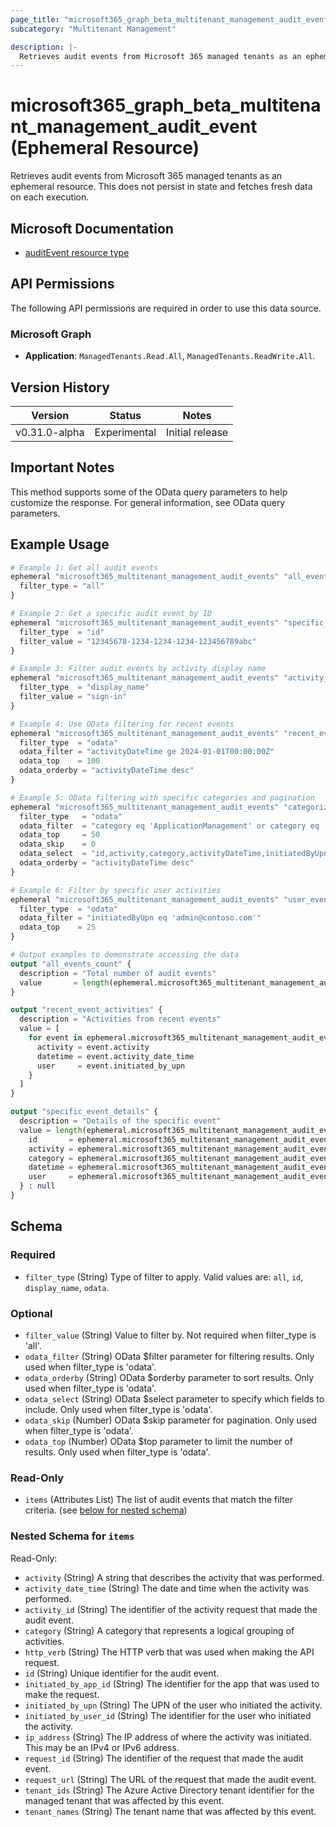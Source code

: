 ```yaml
---
page_title: "microsoft365_graph_beta_multitenant_management_audit_event Ephemeral Resource - terraform-provider-microsoft365"
subcategory: "Multitenant Management"

description: |-
  Retrieves audit events from Microsoft 365 managed tenants as an ephemeral resource. This does not persist in state and fetches fresh data on each execution.
---
```


# microsoft365_graph_beta_multitenant_management_audit_event (Ephemeral Resource)

Retrieves audit events from Microsoft 365 managed tenants as an ephemeral resource. This does not persist in state and fetches fresh data on each execution.

## Microsoft Documentation

- [auditEvent resource type](https://learn.microsoft.com/en-us/graph/api/resources/managedtenants-auditevent?view=graph-rest-beta)

## API Permissions

The following API permissions are required in order to use this data source.

### Microsoft Graph

- **Application**: `ManagedTenants.Read.All`, `ManagedTenants.ReadWrite.All`.

## Version History

| Version | Status | Notes |
|---------|--------|-------|
| v0.31.0-alpha | Experimental | Initial release |

## Important Notes
This method supports some of the OData query parameters to help customize the response. For general information, see OData query parameters.
## Example Usage

```terraform
# Example 1: Get all audit events
ephemeral "microsoft365_multitenant_management_audit_events" "all_events" {
  filter_type = "all"
}

# Example 2: Get a specific audit event by ID
ephemeral "microsoft365_multitenant_management_audit_events" "specific_event" {
  filter_type  = "id"
  filter_value = "12345678-1234-1234-1234-123456789abc"
}

# Example 3: Filter audit events by activity display name
ephemeral "microsoft365_multitenant_management_audit_events" "activity_filter" {
  filter_type  = "display_name"
  filter_value = "sign-in"
}

# Example 4: Use OData filtering for recent events
ephemeral "microsoft365_multitenant_management_audit_events" "recent_events" {
  filter_type  = "odata"
  odata_filter = "activityDateTime ge 2024-01-01T00:00:00Z"
  odata_top    = 100
  odata_orderby = "activityDateTime desc"
}

# Example 5: OData filtering with specific categories and pagination
ephemeral "microsoft365_multitenant_management_audit_events" "categorized_events" {
  filter_type   = "odata"
  odata_filter  = "category eq 'ApplicationManagement' or category eq 'UserManagement'"
  odata_top     = 50
  odata_skip    = 0
  odata_select  = "id,activity,category,activityDateTime,initiatedByUpn"
  odata_orderby = "activityDateTime desc"
}

# Example 6: Filter by specific user activities
ephemeral "microsoft365_multitenant_management_audit_events" "user_events" {
  filter_type  = "odata"
  odata_filter = "initiatedByUpn eq 'admin@contoso.com'"
  odata_top    = 25
}

# Output examples to demonstrate accessing the data
output "all_events_count" {
  description = "Total number of audit events"
  value       = length(ephemeral.microsoft365_multitenant_management_audit_events.all_events.items)
}

output "recent_event_activities" {
  description = "Activities from recent events"
  value = [
    for event in ephemeral.microsoft365_multitenant_management_audit_events.recent_events.items : {
      activity = event.activity
      datetime = event.activity_date_time
      user     = event.initiated_by_upn
    }
  ]
}

output "specific_event_details" {
  description = "Details of the specific event"
  value = length(ephemeral.microsoft365_multitenant_management_audit_events.specific_event.items) > 0 ? {
    id       = ephemeral.microsoft365_multitenant_management_audit_events.specific_event.items[0].id
    activity = ephemeral.microsoft365_multitenant_management_audit_events.specific_event.items[0].activity
    category = ephemeral.microsoft365_multitenant_management_audit_events.specific_event.items[0].category
    datetime = ephemeral.microsoft365_multitenant_management_audit_events.specific_event.items[0].activity_date_time
    user     = ephemeral.microsoft365_multitenant_management_audit_events.specific_event.items[0].initiated_by_upn
  } : null
}
```

<!-- schema generated by tfplugindocs -->
## Schema

### Required

- `filter_type` (String) Type of filter to apply. Valid values are: `all`, `id`, `display_name`, `odata`.

### Optional

- `filter_value` (String) Value to filter by. Not required when filter_type is 'all'.
- `odata_filter` (String) OData $filter parameter for filtering results. Only used when filter_type is 'odata'.
- `odata_orderby` (String) OData $orderby parameter to sort results. Only used when filter_type is 'odata'.
- `odata_select` (String) OData $select parameter to specify which fields to include. Only used when filter_type is 'odata'.
- `odata_skip` (Number) OData $skip parameter for pagination. Only used when filter_type is 'odata'.
- `odata_top` (Number) OData $top parameter to limit the number of results. Only used when filter_type is 'odata'.

### Read-Only

- `items` (Attributes List) The list of audit events that match the filter criteria. (see [below for nested schema](#nestedatt--items))

<a id="nestedatt--items"></a>
### Nested Schema for `items`

Read-Only:

- `activity` (String) A string that describes the activity that was performed.
- `activity_date_time` (String) The date and time when the activity was performed.
- `activity_id` (String) The identifier of the activity request that made the audit event.
- `category` (String) A category that represents a logical grouping of activities.
- `http_verb` (String) The HTTP verb that was used when making the API request.
- `id` (String) Unique identifier for the audit event.
- `initiated_by_app_id` (String) The identifier for the app that was used to make the request.
- `initiated_by_upn` (String) The UPN of the user who initiated the activity.
- `initiated_by_user_id` (String) The identifier for the user who initiated the activity.
- `ip_address` (String) The IP address of where the activity was initiated. This may be an IPv4 or IPv6 address.
- `request_id` (String) The identifier of the request that made the audit event.
- `request_url` (String) The URL of the request that made the audit event.
- `tenant_ids` (String) The Azure Active Directory tenant identifier for the managed tenant that was affected by this event.
- `tenant_names` (String) The tenant name that was affected by this event.
